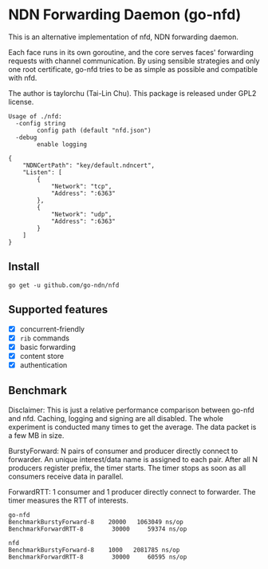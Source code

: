 # NDN Forwarding Daemon (go-nfd)

This is an alternative implementation of nfd, NDN forwarding daemon.

Each face runs in its own goroutine, and the core serves faces' forwarding requests with channel communication. By using sensible strategies and only one root certificate, go-nfd tries to be as simple as possible and compatible with nfd.

The author is taylorchu (Tai-Lin Chu). This package is released under GPL2 license.

```
Usage of ./nfd:
  -config string
    	config path (default "nfd.json")
  -debug
    	enable logging
```

```
{
	"NDNCertPath": "key/default.ndncert",
	"Listen": [
		{
			"Network": "tcp",
			"Address": ":6363"
		},
		{
			"Network": "udp",
			"Address": ":6363"
		}
	]
}
```

## Install
```
go get -u github.com/go-ndn/nfd
```

## Supported features

- [x] concurrent-friendly
- [x] `rib` commands
- [x] basic forwarding
- [x] content store
- [x] authentication

## Benchmark

Disclaimer: This is just a relative performance comparison between go-nfd and nfd. Caching, logging and signing are all disabled. The whole experiment is conducted many times to get the average. The data packet is a few MB in size.

BurstyForward: N pairs of consumer and producer directly connect to forwarder. An unique interest/data name is assigned to each pair. After all N producers register prefix, the timer starts. The timer stops as soon as all consumers receive data in parallel.

ForwardRTT: 1 consumer and 1 producer directly connect to forwarder. The timer measures the RTT of interests.

```
go-nfd
BenchmarkBurstyForward-8    20000   1063049 ns/op
BenchmarkForwardRTT-8        30000     59374 ns/op

nfd
BenchmarkBurstyForward-8    1000   2081785 ns/op
BenchmarkForwardRTT-8        30000     60595 ns/op
```

